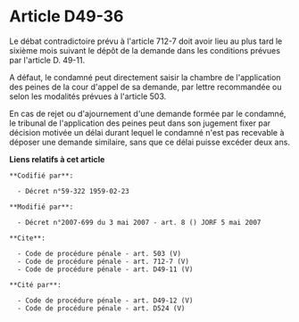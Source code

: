 # Article D49-36

Le débat contradictoire prévu à l'article 712-7 doit avoir lieu au plus tard le sixième mois suivant le dépôt de la demande
dans les conditions prévues par l'article D. 49-11. 

A défaut, le condamné peut directement saisir la chambre de l'application des peines de la cour d'appel de sa demande, par
lettre recommandée ou selon les modalités prévues à l'article 503. 

En cas de rejet ou d'ajournement d'une demande formée par le condamné, le tribunal de l'application des peines peut dans son
jugement fixer par décision motivée un délai durant lequel le condamné n'est pas recevable à déposer une demande similaire,
sans que ce délai puisse excéder deux ans.

**Liens relatifs à cet article**

	**Codifié par**:

	  - Décret n°59-322 1959-02-23

	**Modifié par**:

	  - Décret n°2007-699 du 3 mai 2007 - art. 8 () JORF 5 mai 2007

	**Cite**:

	  - Code de procédure pénale - art. 503 (V)
	  - Code de procédure pénale - art. 712-7 (V)
	  - Code de procédure pénale - art. D49-11 (V)

	**Cité par**:

	  - Code de procédure pénale - art. D49-12 (V)
	  - Code de procédure pénale - art. D524 (V)

